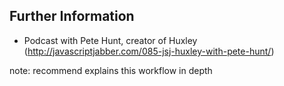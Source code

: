 ## Further Information

* Podcast with Pete Hunt, creator of Huxley (http://javascriptjabber.com/085-jsj-huxley-with-pete-hunt/)

note:
    recommend
    explains this workflow in depth
